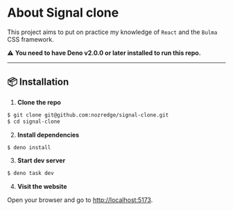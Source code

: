 # About Signal clone

This project aims to put on practice my knowledge of `React` and the `Bulma` CSS
framework.

⚠️ **You need to have Deno v2.0.0 or later installed to run this repo.**

---

## 📦 Installation

1. **Clone the repo**

```bash
$ git clone git@github.com:nozredge/signal-clone.git
$ cd signal-clone
```

2. **Install dependencies**

```bash
$ deno install
```

3. **Start dev server**

```bash
$ deno task dev
```

4. **Visit the website**

Open your browser and go to [http://localhost:5173](http://localhost:5173).
